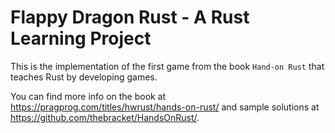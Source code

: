# Flappy Dragon Rust - A Rust Learning Project

This is the implementation of the first game from the book `Hand-on Rust` that
teaches Rust by developing games.

You can find more info on the book at
<https://pragprog.com/titles/hwrust/hands-on-rust/> and sample solutions at
<https://github.com/thebracket/HandsOnRust/>.
